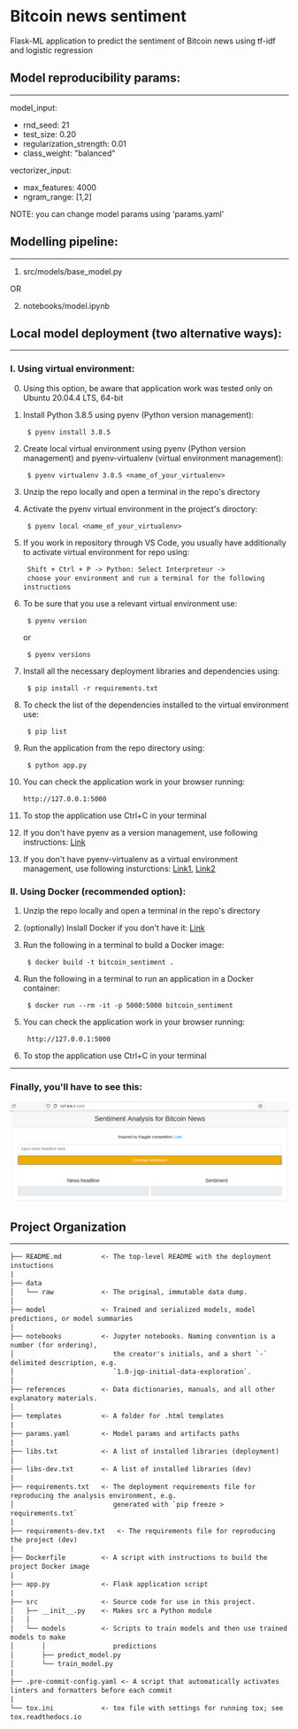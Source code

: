 # Bitcoin news sentiment

Flask-ML application to predict the sentiment of Bitcoin news using tf-idf and
logistic regression

## Model reproducibility params:
------------
model_input:
- rnd_seed: 21
- test_size: 0.20
- regularization_strength: 0.01
- class_weight: "balanced"

vectorizer_input:
- max_features: 4000
- ngram_range: [1,2]

NOTE: you can change model params using 'params.yaml'

## Modelling pipeline:
------------
1. src/models/base_model.py

OR

2. notebooks/model.ipynb

## Local model deployment (two alternative ways):
------------
### I. Using virtual environment:
0. Using this option, be aware that application work was tested only on
Ubuntu 20.04.4 LTS, 64-bit
1. Install Python 3.8.5 using pyenv (Python version management):

        $ pyenv install 3.8.5
2. Create local virtual environment using pyenv (Python version management) and
pyenv-virtualenv (virtual environment management):

        $ pyenv virtualenv 3.8.5 <name_of_your_virtualenv>
3. Unzip the repo locally and open a terminal in the repo's directory
4. Activate the pyenv virtual environment in the project's diroctory:

        $ pyenv local <name_of_your_virtualenv>
5. If you work in repository through VS Code, you usually have additionally
to activate virtual environment for repo using:

        Shift + Ctrl + P -> Python: Select Interpreteur ->
        choose your environment and run a terminal for the following instructions
6. To be sure that you use a relevant virtual environment use:

        $ pyenv version
    or

        $ pyenv versions
7. Install all the necessary deployment libraries and dependencies using:

        $ pip install -r requirements.txt
8. To check the list of the dependencies installed to the virtual environment use:

        $ pip list
9. Run the application from the repo directory using:

        $ python app.py

10. You can check the application work in your browser running:

        http://127.0.0.1:5000
11. To stop the application use Ctrl+C in your terminal
12. If you don't have pyenv as a version management, use following instructions: [Link](https://realpython.com/intro-to-pyenv/#installing-pyenv)
13. If you don't have pyenv-virtualenv as a virtual environment management, use
following insturctions: [Link1](https://github.com/pyenv/pyenv-virtualenv), [Link2](https://realpython.com/intro-to-pyenv/#virtual-environments-and-pyenv)


### II. Using Docker (recommended option):
1. Unzip the repo locally and open a terminal in the repo's directory
2. (optionally) Inslall Docker if you don't have it: [Link](https://docs.docker.com/engine/install/)
3. Run the following in a terminal to build a Docker image:

        $ docker build -t bitcoin_sentiment .
4. Run the following in a terminal to run an application in a Docker container:

        $ docker run --rm -it -p 5000:5000 bitcoin_sentiment
5. You can check the application work in your browser running:

        http://127.0.0.1:5000
6. To stop the application use Ctrl+C in your terminal
------------

### Finally, you'll have to see this:
![app](app.png)

## Project Organization
------------

    ├── README.md          <- The top-level README with the deployment instuctions
    |
    ├── data
    │   └── raw            <- The original, immutable data dump.
    │
    ├── model              <- Trained and serialized models, model predictions, or model summaries
    │
    ├── notebooks          <- Jupyter notebooks. Naming convention is a number (for ordering),
    │                         the creator's initials, and a short `-` delimited description, e.g.
    │                         `1.0-jqp-initial-data-exploration`.
    │
    ├── references         <- Data dictionaries, manuals, and all other explanatory materials.
    │
    ├── templates          <- A folder for .html templates
    |
    ├── params.yaml        <- Model params and artifacts paths
    |
    ├── libs.txt           <- A list of installed libraries (deployment)
    │
    ├── libs-dev.txt       <- A list of installed libraries (dev)
    |
    ├── requirements.txt   <- The deployment requirements file for reproducing the analysis environment, e.g.
    │                         generated with `pip freeze > requirements.txt`
    |
    ├── requirements-dev.txt   <- The requirements file for reproducing the project (dev)
    |
    ├── Dockerfile         <- A script with instructions to build the project Docker image
    |
    ├── app.py             <- Flask application script
    |
    ├── src                <- Source code for use in this project.
    │   ├── __init__.py    <- Makes src a Python module
    │   │
    │   └── models         <- Scripts to train models and then use trained models to make
    │       │                 predictions
    │       ├── predict_model.py
    │       └── train_model.py
    |
    ├── .pre-commit-config.yaml <- A script that automatically activates linters and formatters before each commit
    |
    └── tox.ini            <- tox file with settings for running tox; see tox.readthedocs.io
